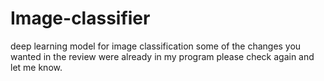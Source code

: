 # Image-classifier
deep learning model for image classification
some of the changes you wanted in the review were already in my program please check again and let me know.
